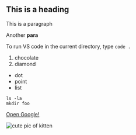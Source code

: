 ## This is a heading

This is a paragraph

Another __para__

To run VS code in the current directory, type ```code .```

1. chocolate
2. diamond


- dot 
- point
- list


```
ls -la
mkdir foo
```

[Open Google!](http://google.com)

![cute pic of kitten]()
